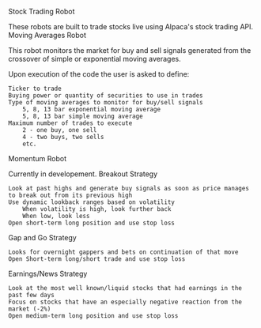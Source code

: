 Stock Trading Robot

These robots are built to trade stocks live using Alpaca's stock trading API.
Moving Averages Robot

This robot monitors the market for buy and sell signals generated from the crossover of simple or exponential moving averages.

Upon execution of the code the user is asked to define:

    Ticker to trade
    Buying power or quantity of securities to use in trades
    Type of moving averages to monitor for buy/sell signals
        5, 8, 13 bar exponential moving average
        5, 8, 13 bar simple moving average
    Maximum number of trades to execute
        2 - one buy, one sell
        4 - two buys, two sells
        etc.

Momentum Robot

Currently in developement.
Breakout Strategy

    Look at past highs and generate buy signals as soon as price manages to break out from its previous high
    Use dynamic lookback ranges based on volatility
        When volatility is high, look further back
        When low, look less
    Open short-term long position and use stop loss

Gap and Go Strategy

    Looks for overnight gappers and bets on continuation of that move
    Open Short-term long/short trade and use stop loss

Earnings/News Strategy

    Look at the most well known/liquid stocks that had earnings in the past few days
    Focus on stocks that have an especially negative reaction from the market (-2%)
    Open medium-term long position and use stop loss
